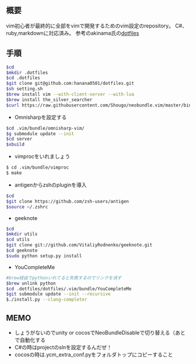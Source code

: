 ## 概要
vim初心者が最終的に全部をvimで開発するためのvim設定のrepository。
C#、ruby,markdownに対応済み。
参考のakinama氏の[dotfiles](https://github.com/akinama/dotfiles)

## 手順

```sh
$cd
$mkdir .dotfiles
$cd .dotfiles
$git clone git@github.com:hanana0501/dotfiles.git
$sh setting.sh
$brew install vim --with-client-server --with-lua
$brew install the_silver_searcher
$curl https://raw.githubusercontent.com/Shougo/neobundle.vim/master/bin/install.sh | sh
```

- Omnisharpを設定する

```sh
$cd .vim/bundle/omnisharp-vim/
$g submodule update --init
$cd server
$xbuild
```

- vimprocをいれましょう

```sh
$ cd .vim/bundle/vimproc
$ make
```

- antigenからzshのpluginを導入

```sh
$cd
$git clone https://github.com/zsh-users/antigen
$source ~/.zshrc
```

- geeknote

```sh
$cd
$mkdir utils
$cd utils
$git clone git://github.com/VitaliyRodnenko/geeknote.git
$cd geeknote
$sudo python setup.py install

```
- YouCompleteMe

```sh
#brew経由でpythonいれてると失敗するのでリンクを消す
$brew unlink python
$cd .dotfiles/dotfiles/.vim/bundle/YouCompleteMe
$git submodule update --init --recursive
$./install.py --clang-completer
```

## MEMO

- しょうがないのでunity or cocosでNeoBundleDisableで切り替える（あとで自動化する
- C#の時はprojectのslnを設定するんだぜ！
- cocosの時は.ycm_extra_conf.pyをフォルダトップにコピーすること

